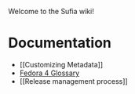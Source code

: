 Welcome to the Sufia wiki!

# Documentation

 * [[Customizing Metadata]]
 * [Fedora 4 Glossary](https://github.com/projecthydra/active_fedora/wiki/Fedora-4-Glossary)
 * [[Release management process]]